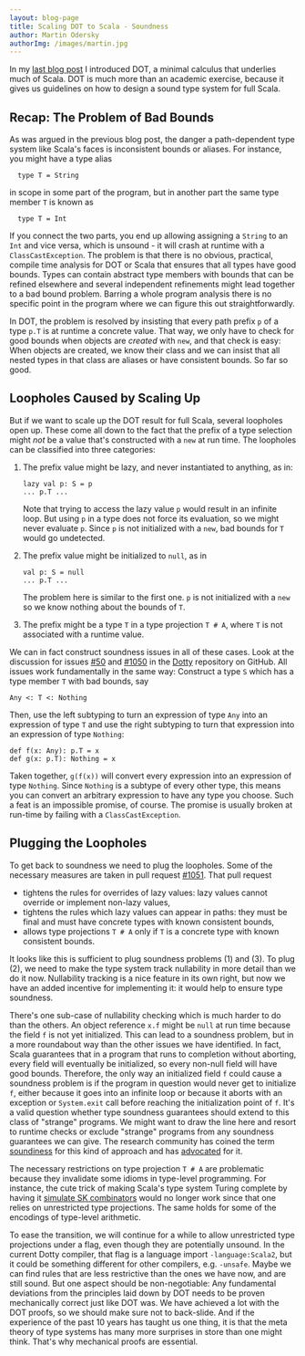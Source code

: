 ```yaml
---
layout: blog-page
title: Scaling DOT to Scala - Soundness
author: Martin Odersky
authorImg: /images/martin.jpg
---
```


In my [last
blog post](http://www.scala-lang.org/blog/2016/02/03/essence-of-scala.html)
I introduced DOT, a minimal calculus that underlies much of Scala.
DOT is much more than an academic exercise, because it gives us
guidelines on how to design a sound type system for full Scala.

## Recap: The Problem of Bad Bounds

As was argued in the previous blog post, the danger a path-dependent type
system like Scala's faces is inconsistent bounds or aliases. For
instance, you might have a type alias

      type T = String

in scope in some part of the program, but in another part the same
type member `T` is known as

      type T = Int

If you connect the two parts, you end up allowing assigning a `String`
to an `Int` and vice versa, which is unsound - it will crash at
runtime with a `ClassCastException`. The problem is that there
is no obvious, practical, compile time analysis for DOT or
Scala that ensures that all types have good bounds. Types can contain
abstract type members with bounds that can be refined elsewhere and
several independent refinements might lead together to a bad bound
problem.  Barring a whole program analysis there is no specific
point in the program where we can figure this out straightforwardly.

In DOT, the problem is resolved by insisting that every path prefix `p`
of a type `p.T` is at runtime a concrete value. That way, we only have
to check for good bounds when objects are _created_ with `new`, and
that check is easy: When objects are created, we know their class and
we can insist that all nested types in that class are aliases or
have consistent bounds. So far so good.

## Loopholes Caused by Scaling Up

But if we want to scale up the DOT result for full Scala, several
loopholes open up. These come all down to the fact that the prefix of
a type selection might _not_ be a value that's constructed with a
`new` at run time.  The loopholes can be classified into three
categories:

 1. The prefix value might be lazy, and never instantiated to anything, as in:

        lazy val p: S = p
        ... p.T ...

    Note that trying to access the lazy value `p` would result in an infinite loop. But using `p` in a type does not force its evaluation, so we might never evaluate `p`. Since `p` is not initialized with a `new`, bad bounds for `T` would go undetected.

 2. The prefix value might be initialized to `null`, as in

        val p: S = null
        ... p.T ...

    The problem here is similar to the first one. `p` is not initialized
    with a `new` so we know nothing about the bounds of `T`.

 3. The prefix might be a type `T` in a type projection `T # A`, where `T`
    is not associated with a runtime value.

We can in fact construct soundness issues in all of these cases. Look
at the discussion for issues [#50](https://github.com/lampepfl/dotty/issues/50)
and [#1050](https://github.com/lampepfl/dotty/issues/1050) in the
[Dotty](https://github.com/lampepfl/dotty/issues/1050) repository
on GitHub. All issues work fundamentally in the same way: Construct a type `S`
which has a type member `T` with bad bounds, say

    Any <: T <: Nothing

Then, use the left subtyping to turn an expression of type `Any` into
an expression of type `T` and use the right subtyping to turn that
expression into an expression of type `Nothing`:

    def f(x: Any): p.T = x
    def g(x: p.T): Nothing = x

Taken together, `g(f(x))` will convert every expression into an
expression of type `Nothing`. Since `Nothing` is a subtype of every
other type, this means you can convert an arbitrary expression to have
any type you choose. Such a feat is an impossible promise, of
course. The promise is usually broken at run-time by failing with a
`ClassCastException`.

## Plugging the Loopholes

To get back to soundness we need to plug the loopholes. Some of the
necessary measures are taken in pull request [#1051](https://github.com/lampepfl/dotty/issues/1051).
That pull request

 - tightens the rules for overrides of lazy values: lazy values
   cannot override or implement non-lazy values,
 - tightens the rules which lazy values can appear in paths: they
   must be final and must have concrete types with known consistent bounds,
 - allows type projections `T # A` only if `T` is a concrete type
   with known consistent bounds.

It looks like this is sufficient to plug soundness problems (1) and
(3). To plug (2), we need to make the type system track nullability in
more detail than we do it now. Nullability tracking is a nice feature
in its own right, but now we have an added incentive for implementing
it: it would help to ensure type soundness.

There's one sub-case of nullability checking which is much harder to do
than the others. An object reference `x.f` might be `null` at run time
because the field `f` is not yet initialized. This can lead to a
soundness problem, but in a more roundabout way than the other issues
we have identified. In fact, Scala guarantees that in a program that
runs to completion without aborting, every field will eventually be
initialized, so every non-null field will have good bounds. Therefore,
the only way an initialized field `f` could cause a soundness problem
is if the program in question would never get to initialize `f`,
either because it goes into an infinite loop or because it aborts with
an exception or `System.exit` call before reaching the initialization
point of `f`. It's a valid question whether type soundness guarantees
should extend to this class of "strange" programs. We might want to
draw the line here and resort to runtime checks or exclude "strange"
programs from any soundness guarantees we can give. The research community
has coined the term [soundiness](http://soundiness.org/) for
this kind of approach and has [advocated](http://cacm.acm.org/magazines/2015/2/182650-in-defense-of-soundiness/fulltext) for it.

The necessary restrictions on type projection `T # A` are problematic
because they invalidate some idioms in type-level programming. For
instance, the cute trick of making Scala's type system Turing complete
by having it [simulate SK
combinators](https://michid.wordpress.com/2010/01/29/scala-type-level-encoding-of-the-ski-calculus/)
would no longer work since that one relies on unrestricted type
projections. The same holds for some of the encodings of type-level
arithmetic.

To ease the transition, we will continue for a while to allow unrestricted type
projections under a flag, even though they are potentially
unsound. In the current Dotty compiler, that flag is a language import
`-language:Scala2`, but it could be something different for other
compilers, e.g. `-unsafe`.  Maybe we can find rules that are less
restrictive than the ones we have now, and are still sound.  But one
aspect should be non-negotiable: Any fundamental deviations from the
principles laid down by DOT needs to be proven mechanically correct
just like DOT was. We have achieved a lot with the DOT proofs, so we
should make sure not to back-slide. And if the experience of the past
10 years has taught us one thing, it is that the meta theory of type
systems has many more surprises in store than one might think. That's
why mechanical proofs are essential.







